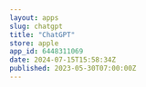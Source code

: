 ```yaml
---
layout: apps
slug: chatgpt
title: "ChatGPT"
store: apple
app_id: 6448311069
date: 2024-07-15T15:58:34Z
published: 2023-05-30T07:00:00Z
---
```

